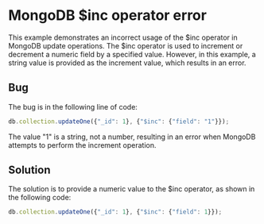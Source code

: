 # MongoDB $inc operator error
This example demonstrates an incorrect usage of the $inc operator in MongoDB update operations. The $inc operator is used to increment or decrement a numeric field by a specified value. However, in this example, a string value is provided as the increment value, which results in an error.

## Bug
The bug is in the following line of code:
```javascript
db.collection.updateOne({"_id": 1}, {"$inc": {"field": "1"}});
```
The value "1" is a string, not a number, resulting in an error when MongoDB attempts to perform the increment operation. 

## Solution
The solution is to provide a numeric value to the $inc operator, as shown in the following code:
```javascript
db.collection.updateOne({"_id": 1}, {"$inc": {"field": 1}});
```